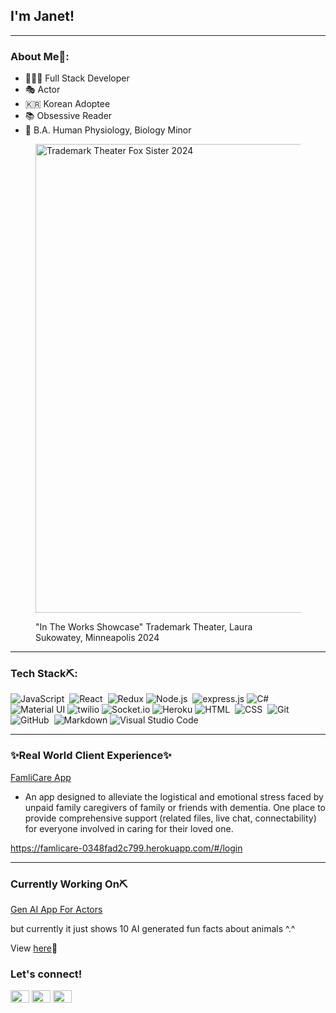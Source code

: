 ## I'm Janet!


---

### About Me🚀:
- 👩🏻‍💻 Full Stack Developer 
- 🎭 Actor
- 🇰🇷 Korean Adoptee
- 📚 Obsessive Reader
- 📜 B.A. Human Physiology, Biology Minor
  
<figure>
<img align="center" src="https://github.com/janetscanlon/janetscanlon/assets/156254619/db24157d-8011-4cdf-a368-8f8f12bb1501" alt="Trademark Theater Fox Sister 2024" width="750"/>
  <p>
    <figcaption>"In The Works Showcase" Trademark Theater, Laura Sukowatey, Minneapolis 2024</figcaption>
  </p>
</figure>


---

### Tech Stack⛏️: ###
![JavaScript](https://img.shields.io/badge/-JavaScript-05122A?style=flat&logo=javascript)&nbsp;
![React](https://img.shields.io/badge/-React-05122A?style=flat&logo=react)&nbsp;
![Redux](https://img.shields.io/badge/postgreSQL-black?style=flat&logo=postgreSQL)
![Node.js](https://img.shields.io/badge/-Node.js-05122A?style=flat&logo=node.js)&nbsp;
![express.js](https://img.shields.io/badge/express.js-black?style=flat&logo=express)
![C#](https://img.shields.io/badge/C%23-black?style=flat&logo=C%23)
![Material UI](https://img.shields.io/badge/Material%20UI-black?style=flat&logo=mui)
![twilio](https://img.shields.io/badge/Twilio-black?style=flat&logo=twilio)
![Socket.io](https://img.shields.io/badge/Socket.io-black?style=flat&logo=socket.io)
![Heroku](https://img.shields.io/badge/heroku-black?style=flat&logo=heroku)
![HTML](https://img.shields.io/badge/-HTML-05122A?style=flat&logo=HTML5)&nbsp;
![CSS](https://img.shields.io/badge/-CSS-05122A?style=flat&logo=CSS3&logoColor=1572B6)&nbsp;
![Git](https://img.shields.io/badge/-Git-05122A?style=flat&logo=git)&nbsp;
![GitHub](https://img.shields.io/badge/-GitHub-05122A?style=flat&logo=github)&nbsp;
![Markdown](https://img.shields.io/badge/-Markdown-05122A?style=flat&logo=markdown)
![Visual Studio Code](https://img.shields.io/badge/-Visual%20Studio%20Code-05122A?style=flat&logo=visual-studio-code&logoColor=007ACC)

---

### ✨Real World Client Experience✨ ### 
[FamliCare App](https://www.familicare.com)

- An app designed to alleviate the logistical and emotional stress faced by unpaid family caregivers of family or friends with dementia. One place to provide comprehensive support (related files, live chat, connectability) for everyone involved in caring for their loved one.

https://famlicare-0348fad2c799.herokuapp.com/#/login

---

### Currently Working On⛏️ ###

[Gen AI App For Actors](https://github.com/janetscanlon/hello-world) <br>

but currently it just shows 10 AI generated fun facts about animals ^.^ 

View [here](https://hello-world-2iobkfvfxa-uc.a.run.app/?animal=falmingo)🤭

<h3 align="left">Let's connect!</h3>
<p align="left">
<a href="mailto:janet.lscanlon@gmail.com" target="blank"><img align="center" src="https://simpleicons.org/icons/gmail.svg" alt="" height="20" width="30" /></a>
<a href="https://www.linkedin.com/in/janet-scanlon/" target="blank"><img align="center" src="https://cdn.jsdelivr.net/npm/simple-icons@3.0.1/icons/linkedin.svg" alt="" height="20" width="30" /></a>
<a href="https://www.instagram.com/_jxnnie4/" target="blank"><img align="center" src="https://cdn.jsdelivr.net/npm/simple-icons@3.0.1/icons/instagram.svg" alt="" height="20" width="30" /></a>

</p>


<!--
**janetscanlon/janetscanlon** is a ✨ _special_ ✨ repository because its `README.md` (this file) appears on your GitHub profile.

Here are some ideas to get you started:

- 🔭 I’m currently working on ...
- 🌱 I’m currently learning ...
- 👯 I’m looking to collaborate on ...
- 🤔 I’m looking for help with ...
- 💬 Ask me about ...
- 📫 How to reach me: ...
- 😄 Pronouns: ...
- ⚡ Fun fact: ...
-->
